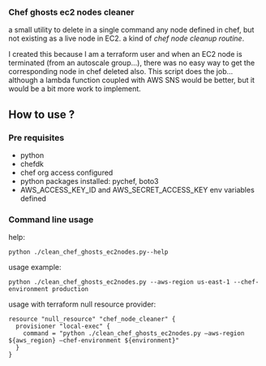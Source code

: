 ### Chef ghosts ec2 nodes cleaner

a small utility to delete in a single command any node defined in chef, but not existing as a live node in EC2. a kind of *chef node cleanup routine*.

I created this because I am a terraform user and when an EC2 node is terminated (from an autoscale group...), there was no easy way to get the corresponding node in chef deleted also. This script does the job... although a lambda function coupled with AWS SNS would be better, but it would be a bit more work to implement.

## How to use ?

### Pre requisites

- python
- chefdk
- chef org access configured
- python packages installed: pychef, boto3
- AWS_ACCESS_KEY_ID and AWS_SECRET_ACCESS_KEY env variables defined

### Command line usage

 help:
```
python ./clean_chef_ghosts_ec2nodes.py--help
```

usage example:
```
python ./clean_chef_ghosts_ec2nodes.py --aws-region us-east-1 --chef-environment production
```

usage with terraform null resource provider:
```
resource "null_resource" "chef_node_cleaner" {
  provisioner "local-exec" {
    command = "python ./clean_chef_ghosts_ec2nodes.py –aws-region ${aws_region} –chef-environment ${environment}"
  }
}
```